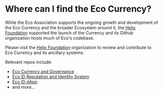 # Where can I find the Eco Currency?

While the Eco Association supports the ongoing growth and development of the Eco Currency and the broader Ecosystem around it, the [Helix Foundation](https://github.com/helix-foundation) supported the launch of the Currency and its Github organization hosts much of Eco's codebase.

Please visit the [Helix Foundation](https://github.com/helix-foundation) organization to review and contribute to Eco Currency and its ancillary systems.

Relevant repos include:

* [Eco Currency and Governance](https://github.com/helix-foundation/currency)
* [Eco ID Reputation and Identity System](https://github.com/helix-foundation/eco-id)
* [Eco ID dApp](https://github.com/helix-foundation/eco-id-app)
* and more...
